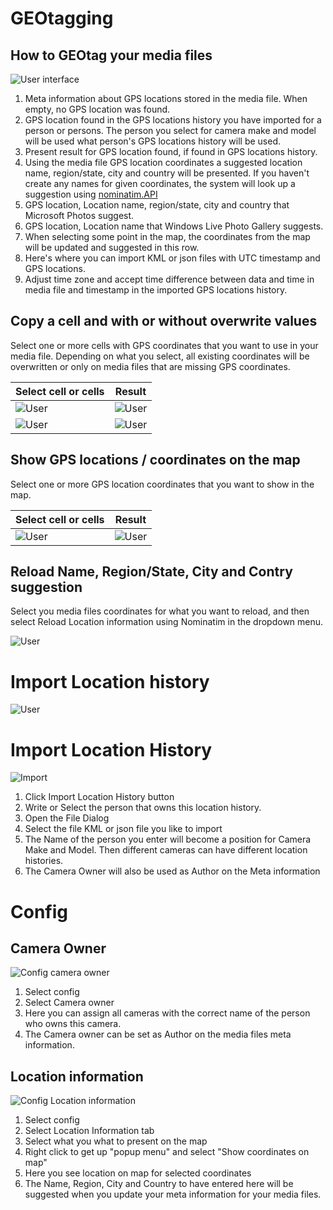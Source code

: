 # GEOtagging

## How to GEOtag your media files
![User interface](maps_userinterface.png)

1. Meta information about GPS locations stored in the media file. When empty, no GPS location was found.
2. GPS location found in the GPS locations history you have imported for a person or persons. The person you select for camera make and model will be used what person's GPS locations history will be used.
3. Present result for GPS location found, if found in GPS locations history.
4. Using the media file GPS location coordinates a suggested location name, region/state, city and country will be presented. If you haven't create any names for given coordinates, the system will look up a suggestion using [nominatim.API](https://nominatim.org/)
5. GPS location, Location name, region/state, city and country that Microsoft Photos suggest.
6. GPS location, Location name that Windows Live Photo Gallery suggests.
7. When selecting some point in the map, the coordinates from the map will be updated and suggested in this row.
8. Here's where you can import KML or json files with UTC timestamp and GPS locations.
9. Adjust time zone and accept time difference between data and time in media file and timestamp in the imported GPS locations history.

## Copy a cell and with or without overwrite values

Select one or more cells with GPS coordinates that you want to use in your media file. Depending on what you select, all existing coordinates will be overwritten or only on media files that are missing GPS coordinates.

Select cell or cells | Result
--|--
![User](map_copy-and-not-overwrite.png) | ![User](map_copy-and-not-overwrite-done.png)
![User](map_copy-and-not-overwrite-location-information.png) | ![User](map_copy-and-not-overwrite-location-information-done.png)

## Show GPS locations / coordinates on the map

Select one or more GPS location coordinates that you want to show in the map.

Select cell or cells | Result
--|--
![User](map_show-coordinates-on-map.png) | ![User](map_show-coordinates-on-map-result.png)

## Reload Name, Region/State, City and Contry suggestion
Select you media files coordinates for what you want to reload, and then select Reload Location information using Nominatim in the dropdown menu.

![User](map_reload_using_nominatim_API.png)

# Import Location history

![User](import-location-history.png)

# Import Location History
![Import](import-location-history.png)
1. Click Import Location History button
2. Write or Select the person that owns this location history.
3. Open the File Dialog
4. Select the file KML or json file you like to import
5. The Name of the person you enter will become a position for Camera Make and Model. Then different cameras can have different location histories.
6. The Camera Owner will also be used as Author on the Meta information

# Config

## Camera Owner
![Config camera owner](config_camera-owner.png)

1. Select config
2. Select Camera owner
3. Here you can assign all cameras with the correct name of the person who owns this camera.
4. The Camera owner can be set as Author on the media files meta information.

## Location information
![Config Location information](config_location-information.png)

1. Select config
2. Select Location Information tab
3. Select what you what to present on the map
4. Right click to get up "popup menu" and select "Show coordinates on map"
5. Here you see location on map for selected coordinates
6. The Name, Region, City and Country to have entered here will be suggested when you update your meta information for your media files.
